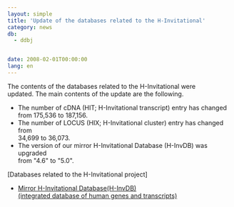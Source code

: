 ```yaml
---
layout: simple
title: 'Update of the databases related to the H-Invitational'
category: news
db:
  - ddbj


date: 2008-02-01T00:00:00
lang: en
---
```


The contents of the databases related to the H-Invitational were<br>updated. The main contents of the update are the following.

<ul>
    <li>The number of cDNA (HIT; H-Invitational transcript) entry has changed<br>from 175,536 to 187,156.</li>
    <li>The number of LOCUS (HIX; H-Invitational cluster) entry has changed from<br>34,699 to 36,073.</li>
    <li>The version of our mirror H-Invitational Database (H-InvDB) was upgraded<br>from "4.6" to "5.0".</li>
</ul>

<p>[Databases related to the H-Invitational project]</p>

<ul>
    <!--<li> H-Invitational Database CIB-DDBJ Flat File Server<small><font color="#ff0000"> will be upgraded soon </font></small><dt>(human full-length cDNA database)-->
    <li><a href="/whatsnew/whatsnew2009-e.html#091208">Mirror H-Invitational Database(H-InvDB)<dt>(integrated database of human genes and transcripts)</dt></a></li>
</ul>
